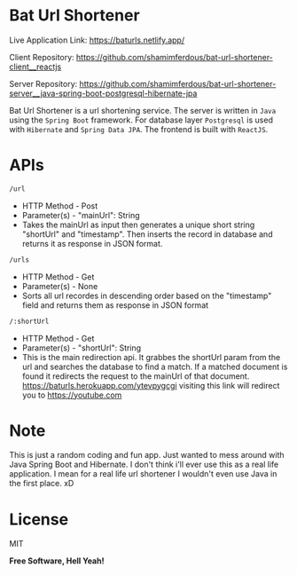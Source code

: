 # Bat Url Shortener
Live Application Link: <https://baturls.netlify.app/>

Client Repository: <https://github.com/shamimferdous/bat-url-shortener-client__reactjs>

Server Repository: <https://github.com/shamimferdous/bat-url-shortener-server__java-spring-boot-postgresql-hibernate-jpa>

Bat Url Shortener is a url shortening service. The server is written in `Java` using the `Spring Boot` framework. For database layer `Postgresql` is used with `Hibernate` and `Spring Data JPA`. 
The frontend is built with `ReactJS`.

# APIs
```sh
/url
```
  - HTTP Method - Post
  - Parameter(s) - "mainUrl": String 
  - Takes the mainUrl as input then generates a unique short string "shortUrl" and "timestamp". Then inserts the record in database and returns it as response in JSON format. 

```sh
/urls
```
  - HTTP Method - Get
  - Parameter(s) - None
  - Sorts all url recordes in descending order based on the "timestamp" field and returns them as response in JSON format


```sh
/:shortUrl
```
  - HTTP Method - Get
  - Parameter(s) - "shortUrl": String
  - This is the main redirection api. It grabbes the shortUrl param from the url and searches the database to find a match. If a matched document is found it redirects the request to the mainUrl of that document. 
  https://baturls.herokuapp.com/ytevpygcgi visiting this link will redirect you to https://youtube.com

# Note
This is just a random coding and fun app. Just wanted to mess around with Java Spring Boot and Hibernate. I don't think i'll ever use this as a real life application. I mean for a real life url shortener I wouldn't even use Java in the first place. xD

# License

MIT

**Free Software, Hell Yeah!**
